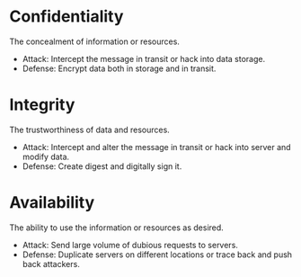 # Confidentiality
The concealment of information or resources.

*   Attack: Intercept the message in transit or hack into data storage.
*   Defense: Encrypt data both in storage and in transit.

# Integrity
The trustworthiness of data and resources.

*   Attack: Intercept and alter the message in transit or hack into server and modify data.
*   Defense: Create digest and digitally sign it.

# Availability
The ability to use the information or resources as desired.

*   Attack: Send large volume of dubious requests to servers.
*   Defense: Duplicate servers on different locations or trace back and push back attackers.
